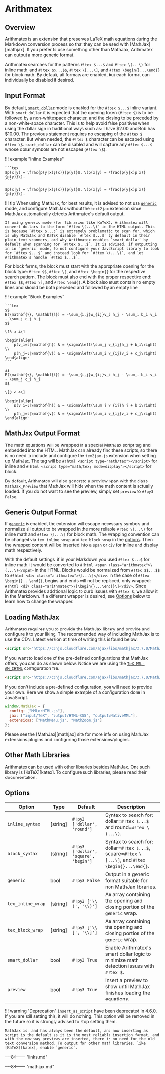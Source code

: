 # Arithmatex

## Overview

Arithmatex is an extension that preserves LaTeX math equations during the Markdown conversion process so that they can be used with [MathJax][mathjax]. If you prefer to use something other than MathJax, Arithmatex can output a more generic format.

Arithmatex searches for the patterns `#!tex $...$` and `#!tex \(...\)` for inline math, and `#!tex $$...$$`, `#!tex \[...\]`, and `#!tex \begin{}...\end{}` for block math. By default, all formats are enabled, but each format can individually be disabled if desired.

## Input Format

By default, [`smart_dollar`](#options) mode is enabled for the `#!tex $...$` inline variant. With `smart_dollar` it is expected that the opening token (`#!tex $`) is to be followed by a non-whitespace character, and the closing to be preceded by a non-white-space character.  This is to help avoid false positives when using the dollar sign in traditional ways such as: I have $2.00 and Bob has $10.00.  The previous statement requires no escaping of the `#!tex $` character.  But when needed, the `#!tex $` character can be escaped using `#!tex \$`. `smart_dollar` can be disabled and will capture any `#!tex $...$` whose dollar symbols are not escaped (`#!tex \$`).

!!! example "Inline Examples"

    ```tex
    $p(x|y) = \frac{p(y|x)p(x)}{p(y)}$, \(p(x|y) = \frac{p(y|x)p(x)}{p(y)}\).
    ```

    $p(x|y) = \frac{p(y|x)p(x)}{p(y)}$, \(p(x|y) = \frac{p(y|x)p(x)}{p(y)}\).

!!! tip
    When using MathJax, for best results, it is advised to not use [`generic`](#options) mode, and configure MathJax without the `text2jax` extension since MathJax automatically detects Arithmatex's default output.

    If using generic mode (for libraries like KaTeX), Arithmatex will convert dollars to the form `#!tex \(...\)` in the HTML output. This is because `#!tex $...$` is extremely problematic to scan for, which is why MathJax and KaTeX disable `#!tex $...$` by default in their plain text scanners, and why Arithmatex enables `smart_dollar` by default when scanning for `#!tex $...$`. It is advised, if outputting in in `generic` mode, to not configure your JavaScript library to look for `#!tex $...$` and instead look for `#!tex \(...\)`, and let Arithmatex's handle `#!tex $...$`.

For block forms, the block must start with the appropriate opening for the block type: `#!tex $$`, `#!tex \[`, and `#!tex \begin{}` for the respective search pattern. The block must also end with the proper respective end: `#!tex $$`, `#!tex \]`, and `#!tex \end{}`. A block also must contain no empty lines and should be both preceded and followed by an empty line.

!!! example "Block Examples"

    ```tex
    $$
    E(\mathbf{v}, \mathbf{h}) = -\sum_{i,j}w_{ij}v_i h_j - \sum_i b_i v_i - \sum_j c_j h_j
    $$

    \[3 < 4\]

    \begin{align}
        p(v_i=1|\mathbf{h}) & = \sigma\left(\sum_j w_{ij}h_j + b_i\right) \\
        p(h_j=1|\mathbf{v}) & = \sigma\left(\sum_i w_{ij}v_i + c_j\right)
    \end{align}
    ```

    $$
    E(\mathbf{v}, \mathbf{h}) = -\sum_{i,j}w_{ij}v_i h_j - \sum_i b_i v_i - \sum_j c_j h_j
    $$

    \[3 < 4\]

    \begin{align}
        p(v_i=1|\mathbf{h}) & = \sigma\left(\sum_j w_{ij}h_j + b_i\right) \\
        p(h_j=1|\mathbf{v}) & = \sigma\left(\sum_i w_{ij}v_i + c_j\right)
    \end{align}

## MathJax Output Format

The math equations will be wrapped in a special MathJax script tag and embedded into the HTML. MathJax can already find these scripts, so there is no need to include and configure the `tex2jax.js` extension when setting up MathJax. The tag will be `#!html <script type="math/tex"></script>` for inline and `#!html <script type="math/tex; mode=display"></script>` for block.

By default, Arithmatex will also generate a preview span with the class `MathJax_Preview` that MathJax will hide when the math content is actually loaded. If you do not want to see the preview, simply set `preview` to `#!py3 False`.

## Generic Output Format

If [`generic`](#options) is enabled, the extension will escape necessary symbols and normalize all output to be wrapped in the more reliable `#!tex \(...\)` for inline math and `#!tex \[...\]` for block math. The wrapping convention can be changed via `tex_inline_wrap` and `tex_block_wrap` in the [options](#options). Then the wrapped content will be inserted into a `span` or `div` for inline and display math respectively.

With the default settings, if in your Markdown you used `#!tex $...$` for inline math, it would be converted to `#!html <span class="arithmatex">\(...\)</span>` in the HTML. Blocks would be normalized from `#!tex $$...$$` to `#!html <div class="arithmatex">\[...\]</div>`.  In the case of `#!tex \begin{}...\end{}`, begins and ends will not be replaced, only wrapped: `#!html <div class="arithmatex">\[\begin{}...\end{}\]</div>`.  Since Arithmatex provides additional logic to curb issues with `#!tex $`, we allow it in the Markdown. If a different wrapper is desired, see [Options](#options) below to learn how to change the wrapper.

## Loading MathJax

Arithmatex requires you to provide the MathJax library and provide and configure it to your liking.  The recommended way of including MathJax is to use the CDN. Latest version at time of writing this is found below.

```html
<script src="https://cdnjs.cloudflare.com/ajax/libs/mathjax/2.7.0/MathJax.js"></script>
```

If you want to load one of the pre-defined configurations that MathJax offers, you can do as shown below.  Notice we are using the [`TeX-MML-AM_CHTML`](http://docs.mathjax.org/en/latest/config-files.html?highlight=TeX-MML-AM_CHTML#the-tex-mml-am-chtml-configuration-file) configuration file.

```html
<script src="https://cdnjs.cloudflare.com/ajax/libs/mathjax/2.7.0/MathJax.js?config=TeX-MML-AM_CHTML"></script>
```

If you don't include a pre-defined configuration, you will need to provide your own.  Here we show a simple example of a configuration done in JavaScript.

```js
window.MathJax = {
  config: ["MMLorHTML.js"],
  jax: ["input/TeX", "output/HTML-CSS", "output/NativeMML"],
  extensions: ["MathMenu.js", "MathZoom.js"]
};
```

Please see the [MathJax][mathjax] site for more info on using MathJax extensions/plugins and configuring those extensions/plugins.

## Other Math Libraries

Arithmatex can be used with other libraries besides MathJax. One such library is [KaTeX][katex]. To configure such libraries, please read their documentation.

## Options

Option            | Type     | Default                               | Description
----------------- | -------- | ------------------------------------- |------------
`inline_syntax`   | [string] | `#!py3 ['dollar', 'round']`           | Syntax to search for: dollar=`#!tex $...$` and round=`#!tex \(...\)`.
`block_syntax`    | [string] | `#!py3 ['dollar', 'square', 'begin']` | Syntax to search for: dollar=`#!tex $...$`, square=`#!tex \[...\]`, and `#!tex \begin{}...\end{}`.
`generic`         | bool     | `#!py3 False`                         | Output in a generic format suitable for non MathJax libraries.
`tex_inline_wrap` | [string] | `#!py3 ['\\(', '\\)']`                | An array containing the opening and closing portion of the `generic` wrap.
`tex_block_wrap`  | [string] | `#!py3 ['\\[', '\\]']`                | An array containing the opening and closing portion of the `generic` wrap.
`smart_dollar`    | bool     | `#!py3 True`                          | Enable Arithmatex's smart dollar logic to minimize math detection issues with `#!tex $`.
`preview`         | bool     | `#!py3 True`                          | Insert a preview to show until MathJax finishes loading the equations.

!!! warning "Deprecation"
    `insert_as_script` have been deprecated in 4.6.0. If you are still setting this, it will do nothing.  This option will be removed in the future so it is strongly advised to stop setting them.

    MathJax is, and has always been the default, and now inserting as script is the default as it is the most reliable insertion format, and with the new way previews are inserted, there is no need for the old text conversion method. To output for other math libraries, like [KaTeX][katex], enable `generic`.

---8<--- "links.md"

---8<--- "mathjax.md"
